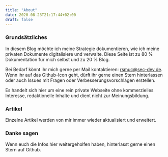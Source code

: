 ```yaml
---
title: "About"
date: 2020-08-23T21:17:44+02:00
draft: false
---
```

###

### Grundsätzliches

In diesem Blog möchte ich meine Strategie dokumentieren, wie ich meine privaten Dokumente digitalisiere und verwalte. Diese Seite ist zu 80 % Dokumentation für mich selbst und zu 20 % Blog.

Bei Bedarf könnt ihr mich gerne per Mail kontaktieren: <rsmuc@sec-dev.de>. Wenn ihr auf das Github-Icon geht, dürft ihr gerne einen Stern hinterlassen oder auch Issues mit Fragen oder Verbesserungsvorschlägen erstellen.

Es handelt sich hier um eine rein private Webseite ohne kommerzielles Interesse, redaktionelle Inhalte und dient nicht zur Meinungsbildung.

### Artikel

Einzelne Artikel werden von mir immer wieder aktualisiert und erweitert.


### Danke sagen

Wenn euch die Infos hier weitergeholfen haben, hinterlasst gerne einen Stern auf Github. 
<!--
Ansonsten könnt ihr mir auch gerne einen Kaffee spendieren:

##### Bitcoin: 
133NsdLmqsQYbHGY8KUU3rrxZTPv3NpJiJ

##### Etherum:
0x9b16C4Ca53d9d38c2ab2B40ADC2cFBcB8E5BBfa9

##### Litecoin:
 LPBjAyY6VvJuA2nHJWsWTLMiY5r9h8rnXP

##### Flattr:
<https://flattr.com/@rsmuc>
-->